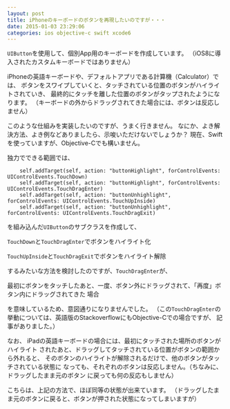 ```yaml
---
layout: post
title: iPhoneのキーボードのボタンを再現したいのですが・・・
date: 2015-01-03 23:29:06
categories: ios objective-c swift xcode6
---
```

<!-- {% raw %} -->
<p><code>UIButton</code>を使用して、個別App用のキーボードを作成しています。
（iOS8に導入されたカスタムキーボードではありません）</p>

<p>iPhoneの英語キーボードや、デフォルトアプリである計算機（Calculator）では、
ボタンをスワイプしていくと、タッチされている位置のボタンがハイライトされていき、
最終的にタッチを離した位置のボタンがタップされたようになります。
（キーボードの外からドラッグされてきた場合には、ボタンは反応しません）</p>

<p>このような仕組みを実装したいのですが、うまく行きません。
なにか、よき解決方法、よき例などありましたら、示唆いただけないでしょうか？
現在、Swiftを使っていますが、Objective-Cでも構いません。</p>

<p>独力でできる範囲では、</p>

<pre><code>    self.addTarget(self, action: "buttonHighlight", forControlEvents: UIControlEvents.TouchDown)
    self.addTarget(self, action: "buttonHighlight", forControlEvents: UIControlEvents.TouchDragEnter)
    self.addTarget(self, action: "buttonUnhighlight", forControlEvents: UIControlEvents.TouchUpInside)
    self.addTarget(self, action: "buttonUnhighlight", forControlEvents: UIControlEvents.TouchDragExit)
</code></pre>

<p>を組み込んだ<code>UIButton</code>のサブクラスを作成して、</p>

<p><code>TouchDown</code>と<code>TouchDragEnter</code>でボタンをハイライト化</p>

<p><code>TouchUpInside</code>と<code>TouchDragExit</code>でボタンをハイライト解除</p>

<p>するみたいな方法を検討したのですが、<code>TouchDragEnter</code>が、</p>

<p>最初にボタンをタッチしたあと、一度、ボタン外にドラッグされて、「再度」ボタン内にドラッグされてきた
場合</p>

<p>を意味しているため、意図通りになりませんでした。
（この<code>TouchDragEnter</code>の挙動については、英語版のStackoverflowにもObjective-Cでの場合ですが、
記事がありました。）</p>

<p>なお、
iPadの英語キーボードの場合には、最初にタッチされた場所のボタンがハイライト
されたあと、ドラッグしてタッチされている位置がボタンの範囲から外れると、
そのボタンのハイライトが解除されるだけで、他のボタンがタッチされている状態に
なっても、それぞれのボタンは反応しません。（ちなみに、ドラッグしたまま元のボタン
に戻っても何の反応もしません）</p>

<p>こちらは、上記の方法で、ほぼ同等の状態が出来ています。
（ドラッグしたまま元のボタンに戻ると、ボタンが押された状態になってしまいますが）</p>
<!-- {% endraw %} -->
